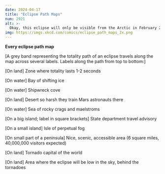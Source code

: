 ```yaml
---
date: 2024-04-17
title: "Eclipse Path Maps"
num: 2921
alt: >-
  Okay, this eclipse will only be visible from the Arctic in February 2063, when the sun is below the horizon, BUT if we get lucky and a gigantic chasm opens in the Earth in just the right spot...
img: https://imgs.xkcd.com/comics/eclipse_path_maps_2x.png
---
```

**Every eclipse path map**

[A grey band representing the totality path of an eclipse travels along the map across several labels. Labels along the path from top to bottom:]

[On land] Zone where totality lasts 1-2 seconds

[On water] Bay of shifting ice

[On water] Shipwreck cove

[On land] Desert so harsh they train Mars astronauts there

[On water] Sea of rocky crags and maelstroms

[On a big island; label in square brackets] State department travel advisory

[On a small island] Isle of perpetual fog

[On small part of a peninsula] Nice, scenic, accessible area (6 square miles, 40,000,000 visitors expected)

[On land] Tornado capital of the world

[On land] Area where the eclipse will be low in the sky, behind the tornadoes